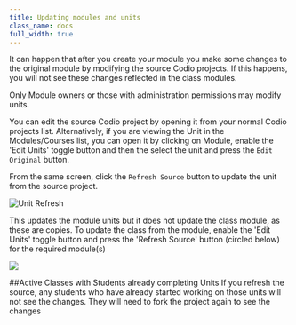 ```yaml
---
title: Updating modules and units
class_name: docs
full_width: true
---
```


It can happen that after you create your module you make some changes to the original module by modifying the source Codio projects. If this happens, you will not see these changes reflected in the class modules.

Only Module owners or those with administration permissions may modify units.

You can edit the source Codio project by opening it from your normal Codio projects list. Alternatively, if you are viewing the Unit in the Modules/Courses list, you can open it by clicking on Module, enable the 'Edit Units' toggle button and then the select the unit and press the `Edit Original` button.

From the same screen, click the `Refresh Source` button to update the unit from the source project.

![Unit Refresh](/img/docs/unit_refresh.png)


This updates the module units but it does not update the class module, as these are copies. To update the class from the module, enable the 'Edit Units' toggle button and press the 'Refresh Source' button (circled below) for the required module(s)

![](/img/docs/update-class-course.png)

##Active Classes with Students already completing Units
If you refresh the source, any students who have already started working on those units will not see the changes. They will need to fork the project again to see the changes